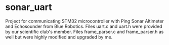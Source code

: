 # sonar_uart
Project for communicating STM32 microcontroller with Ping Sonar Altimeter and Echosounder from Blue Robotics.
Files uart.c and uart.h were provided by our scientific club's member. Files frame_parser.c and frame_parser.h as well but were highly modified and upgraded by me.
